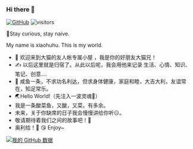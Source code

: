 ### Hi there 👋
[![GitHub](https://img.shields.io/badge/dynamic/json?logo=github&label=GitHub&labelColor=495867&color=495867&query=%24.data.totalSubs&url=https%3A%2F%2Fapi.spencerwoo.com%2Fsubstats%2F%3Fsource%3Dgithub%26queryKey%3Dhayschan&style=flat-square)](https://github.com/hayschan)
![visitors](https://visitor-badge.glitch.me/badge?page_id=xiaohunb666)

👦Stay curious, stay naive.

My name is xiaohuhu. This is my world. 
- 👏 欢迎来到大猫的友人帐专属小屋 ，我是你的好朋友大猫兄！
- ✍️ 以后这里就是归宿了。从此以后呢，我会用他来记录 生活、心情、知识、笔记、创意....
- 📝 咸鱼一条，不求功名利达，但求身体健康，家庭和睦，大吉大利，友谊常在，知足常乐。
- 🌏Hello World!（先注入一波灵魂🙈）
- 我是一条酸菜鱼，又酸，又菜，有多余。
- 未来，关于你缺席的日子我会慢慢讲给你听😑。
- 敬请期待着我们之间的故事吧！🙉
- 奥利给！🙋
 😘 Enjoy~

[![我的 GitHub 数据](https://github-readme-stats.vercel.app/api?username=suxiaohutot)]()
